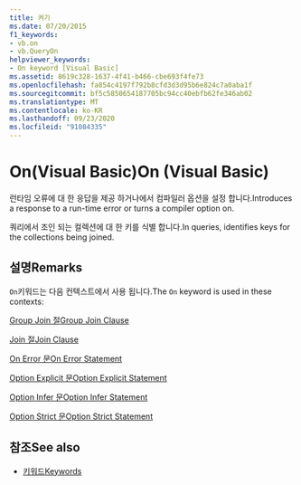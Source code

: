 ```yaml
---
title: 켜기
ms.date: 07/20/2015
f1_keywords:
- vb.on
- vb.QueryOn
helpviewer_keywords:
- On keyword [Visual Basic]
ms.assetid: 8619c328-1637-4f41-b466-cbe693f4fe73
ms.openlocfilehash: fa854c4197f792b8cfd3d3d95b6e824c7a0aba1f
ms.sourcegitcommit: bf5c5850654187705bc94cc40ebfb62fe346ab02
ms.translationtype: MT
ms.contentlocale: ko-KR
ms.lasthandoff: 09/23/2020
ms.locfileid: "91084335"
---
```

# <a name="on-visual-basic"></a><span data-ttu-id="002ad-102">On(Visual Basic)</span><span class="sxs-lookup"><span data-stu-id="002ad-102">On (Visual Basic)</span></span>

<span data-ttu-id="002ad-103">런타임 오류에 대 한 응답을 제공 하거나에서 컴파일러 옵션을 설정 합니다.</span><span class="sxs-lookup"><span data-stu-id="002ad-103">Introduces a response to a run-time error or turns a compiler option on.</span></span>  
  
 <span data-ttu-id="002ad-104">쿼리에서 조인 되는 컬렉션에 대 한 키를 식별 합니다.</span><span class="sxs-lookup"><span data-stu-id="002ad-104">In queries, identifies keys for the collections being joined.</span></span>  
  
## <a name="remarks"></a><span data-ttu-id="002ad-105">설명</span><span class="sxs-lookup"><span data-stu-id="002ad-105">Remarks</span></span>  

 <span data-ttu-id="002ad-106">`On`키워드는 다음 컨텍스트에서 사용 됩니다.</span><span class="sxs-lookup"><span data-stu-id="002ad-106">The `On` keyword is used in these contexts:</span></span>  
  
 [<span data-ttu-id="002ad-107">Group Join 절</span><span class="sxs-lookup"><span data-stu-id="002ad-107">Group Join Clause</span></span>](../language-reference/queries/group-join-clause.md)  
  
 [<span data-ttu-id="002ad-108">Join 절</span><span class="sxs-lookup"><span data-stu-id="002ad-108">Join Clause</span></span>](../language-reference/queries/join-clause.md)  
  
 [<span data-ttu-id="002ad-109">On Error 문</span><span class="sxs-lookup"><span data-stu-id="002ad-109">On Error Statement</span></span>](../language-reference/statements/on-error-statement.md)  
  
 [<span data-ttu-id="002ad-110">Option Explicit 문</span><span class="sxs-lookup"><span data-stu-id="002ad-110">Option Explicit Statement</span></span>](../language-reference/statements/option-explicit-statement.md)  
  
 [<span data-ttu-id="002ad-111">Option Infer 문</span><span class="sxs-lookup"><span data-stu-id="002ad-111">Option Infer Statement</span></span>](../language-reference/statements/option-infer-statement.md)  
  
 [<span data-ttu-id="002ad-112">Option Strict 문</span><span class="sxs-lookup"><span data-stu-id="002ad-112">Option Strict Statement</span></span>](../language-reference/statements/option-strict-statement.md)  
  
## <a name="see-also"></a><span data-ttu-id="002ad-113">참조</span><span class="sxs-lookup"><span data-stu-id="002ad-113">See also</span></span>

- [<span data-ttu-id="002ad-114">키워드</span><span class="sxs-lookup"><span data-stu-id="002ad-114">Keywords</span></span>](../language-reference/keywords/index.md)
